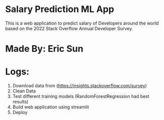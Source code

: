 # Salary Prediction ML App
This is a web application to predict salary of Developers around the world based on the 2022 Stack Overflow Annual Developer Survey.

# Made By: Eric Sun

# Logs: 
1. Download data from (https://insights.stackoverflow.com/survey)
2. Clean Data
3. Test different training models (RandomForestRegression had best results)
4. Build web application using streamlit
5. Deploy
